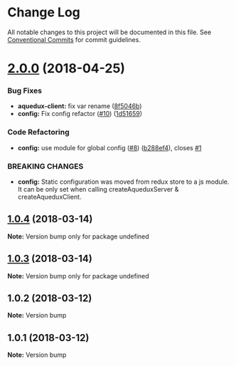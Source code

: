 # Change Log

All notable changes to this project will be documented in this file.
See [Conventional Commits](https://conventionalcommits.org) for commit guidelines.

<a name="2.0.0"></a>
# [2.0.0](https://github.com/winamax/aquedux/compare/v1.0.4...v2.0.0) (2018-04-25)


### Bug Fixes

* **aquedux-client:** fix var rename ([8f5046b](https://github.com/winamax/aquedux/commit/8f5046b))
* **config:** Fix config refactor ([#10](https://github.com/winamax/aquedux/issues/10)) ([1d51659](https://github.com/winamax/aquedux/commit/1d51659))


### Code Refactoring

* **config:** use module for global config ([#8](https://github.com/winamax/aquedux/issues/8)) ([b288ef4](https://github.com/winamax/aquedux/commit/b288ef4)), closes [#1](https://github.com/winamax/aquedux/issues/1)


### BREAKING CHANGES

* **config:** Static configuration was moved from redux store to a js module. It can be only set when calling createAqueduxServer & createAqueduxClient.




<a name="1.0.4"></a>
## [1.0.4](https://github.com/winamax/aquedux/compare/v1.0.2...v1.0.4) (2018-03-14)




**Note:** Version bump only for package undefined

<a name="1.0.3"></a>
## [1.0.3](https://github.com/winamax/aquedux/compare/v1.0.2...v1.0.3) (2018-03-14)




**Note:** Version bump only for package undefined

<a name="1.0.2"></a>
## 1.0.2 (2018-03-12)

**Note:** Version bump

<a name="1.0.1"></a>
## 1.0.1 (2018-03-12)

**Note:** Version bump
